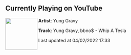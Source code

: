 ## Currently Playing on YouTube

[<img align="left" width="100" src="https://i.ytimg.com/vi/NyOGIsds2C4/maxresdefault.jpg">](https://www.youtube.com/watch?v=NyOGIsds2C4)

**Artist**: Yung Gravy 

**Track**: Yung Gravy, bbno$ - Whip A Tesla

Last updated at 04/02/2022 17:33
